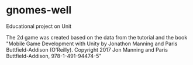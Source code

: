 # gnomes-well
Educational project on Unit

The 2d game was created based on the data from the tutorial and the book "Mobile Game Development with Unity by Jonathon Manning and Paris Buttfield-Addison (O’Reilly). Copyright 2017 Jon Manning and Paris Buttfield-Addison, 978-1-491-94474-5"
